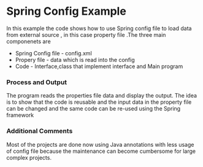 # Spring Config Example

In this example the code shows how to use Spring config file to load data from external source , in this case property file .The three main componenets are

  - Spring Config file - config.xml
  - Propery file - data which is read into the config
  - Code  - Interface,class that implement interface and Main program


### Process and Output
The program reads the properties file data and display the output. The idea is to show that the code is reusable and the input data in the property file can be changed and the same code can be re-used using the Spring framework

### Additional Comments
Most of the projects are done now using Java annotations with less usage of config file because the maintenance can become cumbersome for large complex projects.
